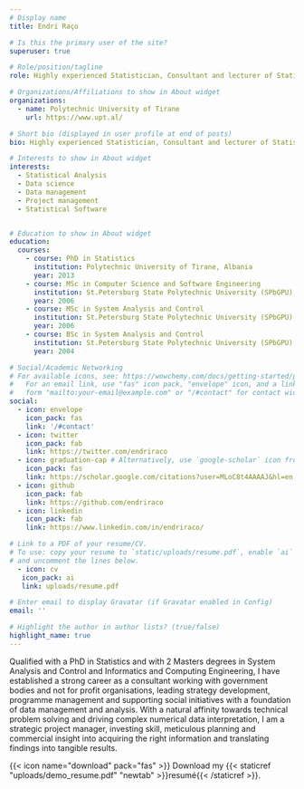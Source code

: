 ```yaml
---
# Display name
title: Endri Raço

# Is this the primary user of the site?
superuser: true

# Role/position/tagline
role: Highly experienced Statistician, Consultant and lecturer of Statistical analysis and Data Science, driving strategy development based on data management and statistical modelling.

# Organizations/Affiliations to show in About widget
organizations:
  - name: Polytechnic University of Tirane
    url: https://www.upt.al/

# Short bio (displayed in user profile at end of posts)
bio: Highly experienced Statistician, Consultant and lecturer of Statistical analysis and Data Science, driving strategy development based on data management and statistical modelling.

# Interests to show in About widget
interests:
  - Statistical Analysis
  - Data science
  - Data management
  - Project management
  - Statistical Software


# Education to show in About widget
education:
  courses:
    - course: PhD in Statistics
      institution: Polytechnic University of Tirane, Albania
      year: 2013
    - course: MSc in Computer Science and Software Engineering
      institution: St.Petersburg State Polytechnic University (SPbGPU), Russia
      year: 2006
    - course: MSc in System Analysis and Control
      institution: St.Petersburg State Polytechnic University (SPbGPU), Russia
      year: 2006
    - course: BSc in System Analysis and Control
      institution: St.Petersburg State Polytechnic University (SPbGPU), Russia
      year: 2004

# Social/Academic Networking
# For available icons, see: https://wowchemy.com/docs/getting-started/page-builder/#icons
#   For an email link, use "fas" icon pack, "envelope" icon, and a link in the
#   form "mailto:your-email@example.com" or "/#contact" for contact widget.
social:
  - icon: envelope
    icon_pack: fas
    link: '/#contact'
  - icon: twitter
    icon_pack: fab
    link: https://twitter.com/endriraco
  - icon: graduation-cap # Alternatively, use `google-scholar` icon from `ai` icon pack
    icon_pack: fas
    link: https://scholar.google.com/citations?user=MLoC8t4AAAAJ&hl=en
  - icon: github
    icon_pack: fab
    link: https://github.com/endriraco
  - icon: linkedin
    icon_pack: fab
    link: https://www.linkedin.com/in/endriraco/

# Link to a PDF of your resume/CV.
# To use: copy your resume to `static/uploads/resume.pdf`, enable `ai` icons in `params.toml`,
# and uncomment the lines below.
  - icon: cv
   icon_pack: ai
   link: uploads/resume.pdf

# Enter email to display Gravatar (if Gravatar enabled in Config)
email: ''

# Highlight the author in author lists? (true/false)
highlight_name: true
---
```


Qualified with a PhD in Statistics and with 2 Masters degrees in System Analysis and Control and Informatics and Computing Engineering, I have established a strong career as a consultant working with government bodies and not for profit organisations, leading strategy development, programme management and supporting social initiatives with a foundation of data management and analysis. With a natural affinity towards technical problem solving and driving complex numerical data interpretation, I am a strategic project manager, investing skill, meticulous planning and commercial insight into acquiring the right information and translating findings into tangible results.

{{< icon name="download" pack="fas" >}} Download my {{< staticref "uploads/demo_resume.pdf" "newtab" >}}resumé{{< /staticref >}}.
